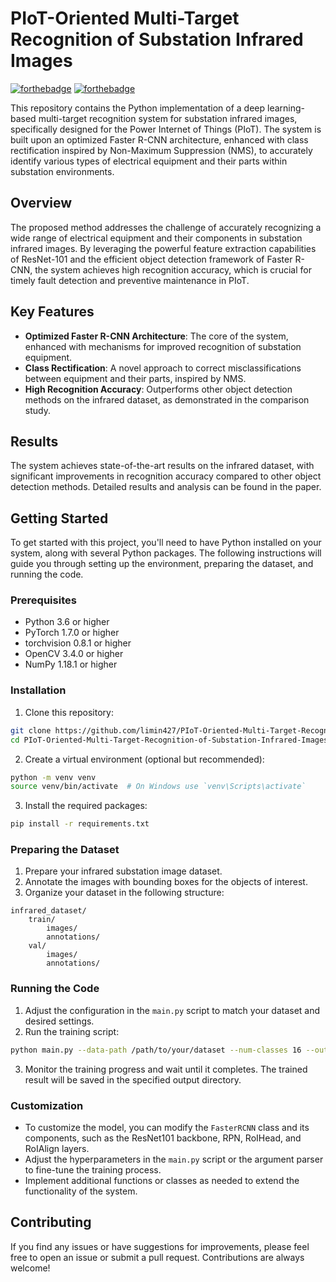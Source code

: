 # PIoT-Oriented Multi-Target Recognition of Substation Infrared Images

[![forthebadge](https://forthebadge.com/images/badges/built-with-love.svg)](https://forthebadge.com) [![forthebadge](https://forthebadge.com/images/badges/made-with-python.svg)](https://forthebadge.com)

This repository contains the Python implementation of a deep learning-based multi-target recognition system for substation infrared images, specifically designed for the Power Internet of Things (PIoT). The system is built upon an optimized Faster R-CNN architecture, enhanced with class rectification inspired by Non-Maximum Suppression (NMS), to accurately identify various types of electrical equipment and their parts within substation environments.

## Overview

The proposed method addresses the challenge of accurately recognizing a wide range of electrical equipment and their components in substation infrared images. By leveraging the powerful feature extraction capabilities of ResNet-101 and the efficient object detection framework of Faster R-CNN, the system achieves high recognition accuracy, which is crucial for timely fault detection and preventive maintenance in PIoT.

## Key Features

- **Optimized Faster R-CNN Architecture**: The core of the system, enhanced with mechanisms for improved recognition of substation equipment.
- **Class Rectification**: A novel approach to correct misclassifications between equipment and their parts, inspired by NMS.
- **High Recognition Accuracy**: Outperforms other object detection methods on the infrared dataset, as demonstrated in the comparison study.


## Results

The system achieves state-of-the-art results on the infrared dataset, with significant improvements in recognition accuracy compared to other object detection methods. Detailed results and analysis can be found in the paper.


## Getting Started

To get started with this project, you'll need to have Python installed on your system, along with several Python packages. The following instructions will guide you through setting up the environment, preparing the dataset, and running the code.

### Prerequisites

- Python 3.6 or higher
- PyTorch 1.7.0 or higher
- torchvision 0.8.1 or higher
- OpenCV 3.4.0 or higher
- NumPy 1.18.1 or higher

### Installation

1. Clone this repository:

```bash
git clone https://github.com/limin427/PIoT-Oriented-Multi-Target-Recognition-of-Substation-Infrared-Images-Driven-by-Deep-Learning.git
cd PIoT-Oriented-Multi-Target-Recognition-of-Substation-Infrared-Images-Driven-by-Deep-Learning
```

2. Create a virtual environment (optional but recommended):

```bash
python -m venv venv
source venv/bin/activate  # On Windows use `venv\Scripts\activate`
```

3. Install the required packages:

```bash
pip install -r requirements.txt
```

### Preparing the Dataset

1. Prepare your infrared substation image dataset.
2. Annotate the images with bounding boxes for the objects of interest.
3. Organize your dataset in the following structure:

```
infrared_dataset/
    train/
        images/
        annotations/
    val/
        images/
        annotations/
```


### Running the Code

1. Adjust the configuration in the `main.py` script to match your dataset and desired settings.
2. Run the training script:

```bash
python main.py --data-path /path/to/your/dataset --num-classes 16 --output-dir /path/to/save/outputs
```

3. Monitor the training progress and wait until it completes. The trained result will be saved in the specified output directory.

### Customization

- To customize the model, you can modify the `FasterRCNN` class and its components, such as the ResNet101 backbone, RPN, RoIHead, and RoIAlign layers.
- Adjust the hyperparameters in the `main.py` script or the argument parser to fine-tune the training process.
- Implement additional functions or classes as needed to extend the functionality of the system.


## Contributing

If you find any issues or have suggestions for improvements, please feel free to open an issue or submit a pull request. Contributions are always welcome!
